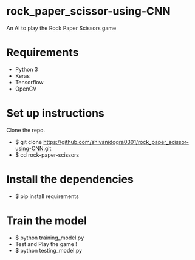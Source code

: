 # rock_paper_scissor-using-CNN

An AI to play the Rock Paper Scissors game

# Requirements
- Python 3
- Keras
- Tensorflow
- OpenCV
# Set up instructions
Clone the repo.
- $ git clone https://github.com/shivanidogra0301/rock_paper_scissor-using-CNN.git
- $ cd rock-paper-scissors
# Install the dependencies
- $ pip install requirements

 # Train the model
- $ python training_model.py
- Test and Play the game !
- $ python testing_model.py

